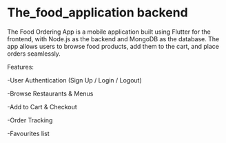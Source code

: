 # The_food_application backend

The Food Ordering App is a mobile application built using Flutter for the frontend, with Node.js as the backend and MongoDB as the database. The app allows users to browse food products, add them to the cart, and place orders seamlessly.

Features:

-User Authentication (Sign Up / Login / Logout)

-Browse Restaurants & Menus

-Add to Cart & Checkout

-Order Tracking

-Favourites list
